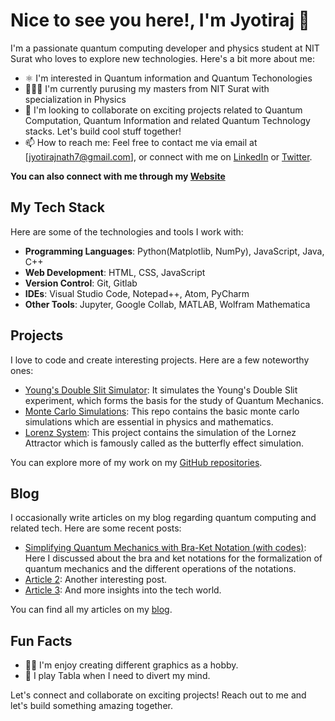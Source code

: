 # Nice to see you here!, I'm Jyotiraj 👋

I'm a passionate quantum computing developer and physics student at NIT Surat who loves to explore new technologies. Here's a bit more about me:

- ⚛️ I'm interested in Quantum information and Quantum Techonologies 
- 👨🏻‍🔬 I'm currently purusing my masters from NIT Surat with specialization in Physics
- 💞️ I'm looking to collaborate on exciting projects related to Quantum Computation, Quantum Information and related Quantum Technology stacks. Let's build cool stuff together!
- 📫 How to reach me: Feel free to contact me via email at [jyotirajnath7@gmail.com], or connect with me on [LinkedIn](https://www.linkedin.com/in/jyotiraj-nath/) or [Twitter](https://twitter.com/nath_jyotiraj).

**You can also connect with me through my [Website](https://jyotiraj-code.github.io/resume/)**

## My Tech Stack

Here are some of the technologies and tools I work with:

- **Programming Languages**: Python(Matplotlib, NumPy), JavaScript, Java, C++
- **Web Development**: HTML, CSS, JavaScript
- **Version Control**: Git, Gitlab
- **IDEs**: Visual Studio Code, Notepad++, Atom, PyCharm
- **Other Tools**: Jupyter, Google Collab, MATLAB, Wolfram Mathematica

## Projects

I love to code and create interesting projects. Here are a few noteworthy ones:

- [Young's Double Slit Simulator](https://github.com/jyotiraj-code/double-slit-simulator): It simulates the Young's Double Slit experiment, which forms the basis for the study of Quantum Mechanics.
- [Monte Carlo Simulations](https://github.com/jyotiraj-code/monte-carlo): This repo contains the basic monte carlo simulations which are essential in physics and mathematics.
- [Lorenz System](https://github.com/jyotiraj-code/lorenz-system): This project contains the simulation of the Lornez Attractor which is famously called as the butterfly effect simulation.

You can explore more of my work on my [GitHub repositories](https://github.com/jyotiraj-code?tab=repositories).

## Blog

I occasionally write articles on my blog regarding quantum computing and related tech. Here are some recent posts:

- [Simplifying Quantum Mechanics with Bra-Ket Notation (with codes)](https://medium.com/@jyotirajnath7/simplifying-quantum-mechanics-with-bra-ket-notation-with-codes-17584c7282e2): Here I discussed about the bra and ket notations for the formalization of quantum mechanics and the different operations of the notations.
- [Article 2](link-to-article-2): Another interesting post.
- [Article 3](link-to-article-3): And more insights into the tech world.

You can find all my articles on my [blog](https://medium.com/@jyotirajnath7).

## Fun Facts

- 🧑‍💻 I'm enjoy creating different graphics as a hobby.
- 🎼 I play Tabla when I need to divert my mind.

Let's connect and collaborate on exciting projects! Reach out to me and let's build something amazing together.

<!---
jyotiraj-code/jyotiraj-code is a ✨ special ✨ repository because its `README.md` (this file) appears on your GitHub profile.
You can click the Preview link to take a look at your changes.
--->
